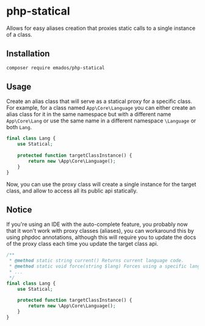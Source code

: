 # php-statical
Allows for easy aliases creation that proxies static calls to a single instance of a class.

## Installation

```bash
composer require emados/php-statical
```

## Usage

Create an alias class that will serve as a statical proxy for a specific class. For example,
 for a class named `App\Core\Language` you can either create an alias class for it in the same
 namespace but with a different name `App\Core\Lang` or use the same name in a different
 namespace `\Language` or both `Lang`.

```php
final class Lang {
    use Statical;
    
    protected function targetClassInstance() {
        return new \App\Core\Language();
    }
}
```

Now, you can use the proxy class will create a single instance for the target class, and allow
 to access all its public api statically.

## Notice
If you're using an IDE with the auto-complete feature, you probably now that it won't work
 with proxy classes (aliases), you can workaround this by using phpdoc annotations,
 although this will require you to update the docs of the proxy class each time you update
 the target class api.

```php
/**
 * @method static string current() Returns current language code.
 * @method static void force(string $lang) Forces using a specific language code.
 * ...
 */
final class Lang {
    use Statical;
    
    protected function targetClassInstance() {
        return new \App\Core\Language();
    }
}
```
